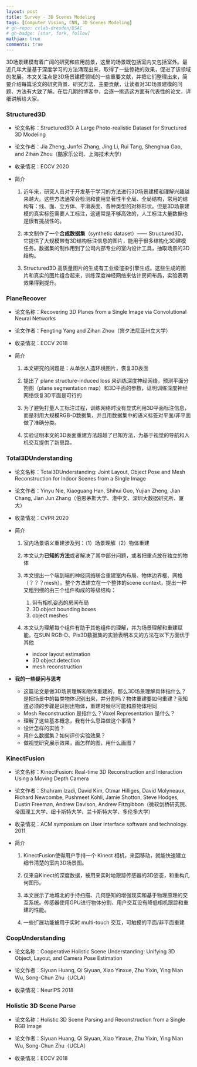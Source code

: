 ```yaml
---
layout: post
title: Survey - 3D Scenes Modeling
tags: [Computer Vision, CNN, 3D Scenes Modeling]
# gh-repo: cvlab-dresden/DSAC
# gh-badge: [star, fork, follow]
mathjax: true
comments: true
---
```


3D场景建模有着广阔的研究和应用前景，这里的场景既包括室内又包括室外。最近几年大量基于深度学习的方法涌现出来，取得了一些惊艳的效果，促进了该领域的发展。本文关注点是3D场景建模领域的一些重要文献，并把它们整理出来，简要介绍每篇论文的研究背景、研究方法、主要贡献，让读者对3D场景建模的问题、方法有大致了解。在后几期的博客中，会逐一挑选这方面有代表性的论文，详细讲解给大家。

### Structured3D
* 论文名称：Structured3D: A Large Photo-realistic Dataset for Structured 3D Modeling

* 论文作者：Jia Zheng, Junfei Zhang, Jing Li, Rui Tang, Shenghua Gao, and Zihan Zhou（酷家乐公司、上海技术大学）

* 收录情况：ECCV 2020

* 简介
    1. 近年来，研究人员对于开发基于学习的方法进行3D场景建模和理解兴趣越来越大。这些方法通常会检测和使用显著性半全局、全局结构，常用的结构有：线、面、立方体、平滑表面、各种类型的对称形状。但是3D场景建模的真实标签需要人工标注，这通常是不够高效的，人工标注大量数据也是很有挑战性的。

    2. 本文制作了一个**合成数据集**（synthetic dataset）—— Structured3D，它提供了大规模带有3D结构标注信息的图片，能用于很多结构化3D建模任务。数据集的制作用到了公司内部专业的室内设计工具，抽取场景的3D结构。

    3. Structured3D 高质量图片的生成有工业级渲染引擎生成。这些生成的图片和真实的图片组合起来，训练深度神经网络来估计房间布局，实验表明效果得到提升。

### PlaneRecover
* 论文名称：Recovering 3D Planes from a Single Image via Convolutional Neural Networks

* 论文作者：Fengting Yang and Zihan Zhou（宾夕法尼亚州立大学）

* 收录情况：ECCV 2018

* 简介
    1. 本文研究的问题是：从单张人造环境图片，恢复3D表面

    2. 提出了 plane structure-induced loss 来训练深度神经网络，预测平面分割图（plane segmentation map）和3D平面的参数，证明训练深度神经网络恢复3D平面是可行的

    3. 为了避免打量人工标注过程，训练网络时没有显式利用3D平面标注信息，而是利用大规模RGB-D数据集，并且用数据集中的语义标签对平面/非平面做了准确分类。

    4. 实验证明本文的3D表面重建方法超越了已知方法，为基于视觉的导航和人机交互提供了新思路。

### Total3DUnderstanding
* 论文名称：Total3DUnderstanding: Joint Layout, Object Pose and Mesh Reconstruction for Indoor Scenes from a Single Image

* 论文作者：Yinyu Nie, Xiaoguang Han, Shihui Guo, Yujian Zheng, Jian Chang, Jian Jun Zhang（伯恩茅斯大学、港中文、深圳大数据研究所、厦大）

* 收录情况：CVPR 2020

* 简介
    1. 室内场景语义重建涉及到：（1）场景理解（2）物体重建

    2. 本文认为**已知的方法**或者解决了其中部分问题，或者把重点放在独立的物体

    3. 本文提出一个端到端的神经网络联合重建室内布局、物体边界框、网格（？？？mesh）。整个方法建立在一个整体的scene context，提出一种又粗到细的由三个组件构成的等级结构：
        1. 带有相机姿态的房间布局
        2. 3D object bounding boxes
        3. object meshes

    4. 本文认为理解每个组件有助于其他组件的理解，并为场景理解和重建赋能。在SUN RGB-D、Pix3D数据集的实验表明本文的方法在以下方面优于其他
        * indoor layout estimation
        * 3D object detection
        * mesh reconstruction

* **我的一些疑问与思考**    
    * 这篇论文是做3D场景理解和物体重建的，那么3D场景理解具体指什么？是把场景中的每类物体识别出来，并分割吗？物体重建要如何重建？我知道必须的步骤是识别出物体，重建时候尽可能和原物体相同
    * Mesh Reconstruction 是指什么？Voxel Representation 是什么？
    * 理解了这些基本概念，我有什么思路做这个事情？
    * 设计怎样的实验？
    * 用什么数据集？如何评价实验效果？
    * 做视觉研究展示效果，画怎样的图，用什么画图？

### KinectFusion
* 论文名称：KinectFusion: Real-time 3D Reconstruction and Interaction Using a Moving Depth Camera

* 论文作者：Shahram Izadi, David Kim, Otmar Hilliges, David Molyneaux, Richard Newcombe, Pushmeet Kohli, Jamie Shotton, Steve Hodges, Dustin Freeman, Andrew Davison, Andrew Fitzgibbon（微软剑桥研究院、帝国理工大学、纽卡斯特大学、兰卡斯特大学、多伦多大学）

* 收录情况：ACM symposium on User interface software and technology. 2011

* 简介
    1. KinectFusion使得用户手持一个 Kinect 相机，来回移动，就能快速建立细节清楚的室内3D场景图。

    2. 仅来自Kinect的深度数据，被用来实时地跟踪传感器的3D姿态，和重构几何图形。

    3. 本文展示了地城北的手持扫描、几何感知的增强现实和基于物理原理的交互系统。传感器使用GPU进行物体分割、用户交互没有降低相机跟踪和重建的性能。

    4. 一些扩展功能被用于实时 multi-touch 交互，可触摸的平面/非平面重建

### CoopUnderstanding
* 论文名称：Cooperative Holistic Scene Understanding: Unifying 3D Object, Layout, and Camera Pose Estimation

* 论文作者：Siyuan Huang, Qi Siyuan, Xiao Yinxue, Zhu Yixin, Ying Nian Wu, Song-Chun Zhu（UCLA）

* 收录情况：NeurIPS 2018

### Holistic 3D Scene Parse
* 论文名称：Holistic 3D Scene Parsing and Reconstruction from a Single RGB Image

* 论文作者：Siyuan Huang, Qi Siyuan, Xiao Yinxue, Zhu Yixin, Ying Nian Wu, Song-Chun Zhu（UCLA）

* 收录情况：ECCV 2018